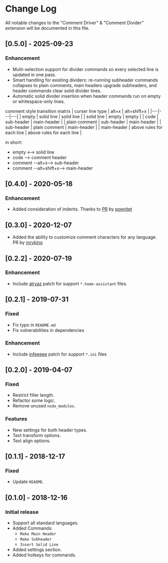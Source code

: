 # Change Log

All notable changes to the "Comment Driver" & "Comment Divider" extension will be documented in this file.

## [0.5.0] - 2025-09-23

### Enhancement

- Multi-selection support for divider commands so every selected line is updated in one pass.
- Smart handling for existing dividers: re-running subheader commands collapses to plain comments, main headers upgrade subheaders, and header commands clear solid divider lines.
- Automatic solid divider insertion when header commands run on empty or whitespace-only lines.

comment style transition matrix
| curser line type  |  alt+x | alt+shift+x  |
|---|---|---|
| empty  |  solid line |  solid line |
| solid line  |  empty |  empty |
| code  |  sub-header |  main-header |
| plain comment  | sub-header  |  main-header |
| sub-header  |  plain comment |  main-header |
| main-header  | above rules for each line  | above rules for each line  |

in short:
- empty <--> solid line
- code --> comment header
- comment --alt+x--> sub-header
- comment --alt+shift+x--> main-header

## [0.4.0] - 2020-05-18

### Enhancement

- Added consideration of indents. Thanks to [PR](https://github.com/stackbreak/comment-divider/pull/20) by [poenitet](https://github.com/poenitet)

## [0.3.0] - 2020-12-07

- Added the ability to customize comment characters for any language. PR by [mrvkino](https://github.com/mrvkino/)

## [0.2.2] - 2020-07-19

### Enhancement

- Include [alryaz](https://github.com/alryaz) patch for support `*.home-assistant` files.

## [0.2.1] - 2019-07-31

### Fixed

- Fix typo in `README.md`
- Fix vulnerabilities in dependencies

### Enhancement

- Include [infeeeee](https://github.com/infeeeee) patch for support `*.ini` files

## [0.2.0] - 2019-04-07

### Fixed

- Restrict filler length.
- Refactor some logic.
- Remove unused `node_modules`.

### Features

- New settings for both header types.
- Text transform options.
- Text align options.

## [0.1.1] - 2018-12-17

### Fixed

- Update `README`.

## [0.1.0] - 2018-12-16

### Initial release

- Support all standard languages.
- Added Commands:
  - `Make Main Header`
  - `Make Subheader`
  - `Insert Solid Line`
- Added settings section.
- Added hotkeys for commands.
